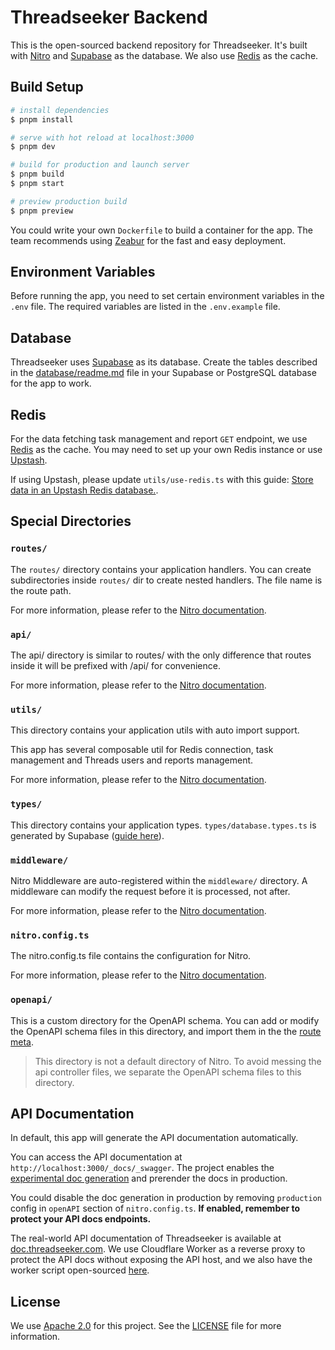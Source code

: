 # Threadseeker Backend

This is the open-sourced backend repository for Threadseeker. It's built with [Nitro](https://nitro.unjs.io/) and [Supabase](https://supabase.com/) as the database. We also use [Redis](https://redis.io/) as the cache.

## Build Setup

```bash
# install dependencies
$ pnpm install

# serve with hot reload at localhost:3000
$ pnpm dev

# build for production and launch server
$ pnpm build
$ pnpm start

# preview production build
$ pnpm preview
```

You could write your own `Dockerfile` to build a container for the app. The team recommends using [Zeabur](https://zeabur.com) for the fast and easy deployment.

## Environment Variables

Before running the app, you need to set certain environment variables in the `.env` file. The required variables are listed in the `.env.example` file.

## Database

Threadseeker uses [Supabase](https://supabase.com/) as its database. Create the tables described in the [database/readme.md](database/readme.md) file in your Supabase or PostgreSQL database for the app to work.

## Redis

For the data fetching task management and report `GET` endpoint, we use [Redis](https://redis.io/) as the cache. You may need to set up your own Redis instance or use [Upstash](https://upstash.com/).

If using Upstash, please update `utils/use-redis.ts` with this guide: [Store data in an Upstash Redis database.](https://unstorage.unjs.io/drivers/upstash#usage).

## Special Directories

### `routes/`

The `routes/` directory contains your application handlers. You can create subdirectories inside `routes/` dir to create nested handlers. The file name is the route path.

For more information, please refer to the [Nitro documentation](https://nitro.build/guide/routings).

### `api/`

The api/ directory is similar to routes/ with the only difference that routes inside it will be prefixed with /api/ for convenience.

For more information, please refer to the [Nitro documentation](https://nitro.build/guide/routings).

### `utils/`

This directory contains your application utils with auto import support. 

This app has several composable util for Redis connection, task management and Threads users and reports management.

For more information, please refer to the [Nitro documentation](https://nitro.build/guide/utils).

### `types/`

This directory contains your application types. `types/database.types.ts` is generated by Supabase ([guide here](https://supabase.com/docs/guides/api/rest/generating-types)).

### `middleware/`

Nitro Middleware are auto-registered within the `middleware/` directory. A middleware can modify the request before it is processed, not after.

For more information, please refer to the [Nitro documentation](https://nitro.build/guide/routing#middleware).

### `nitro.config.ts`

The nitro.config.ts file contains the configuration for Nitro.

For more information, please refer to the [Nitro documentation](https://nitro.build/guide/configuration).

### `openapi/`

This is a custom directory for the OpenAPI schema. You can add or modify the OpenAPI schema files in this directory, and import them in the the [route meta](https://nitro.build/guide/routing#route-meta).

> This directory is not a default directory of Nitro. To avoid messing the api controller files, we separate the OpenAPI schema files to this directory.

## API Documentation

In default, this app will generate the API documentation automatically. 

You can access the API documentation at `http://localhost:3000/_docs/_swagger`. The project enables the [experimental doc generation](https://nitro.build/config#openapi) and prerender the docs in production.

You could disable the doc generation in production by removing `production` config in `openAPI` section of `nitro.config.ts`. **If enabled, remember to protect your API docs endpoints.**

The real-world API documentation of Threadseeker is available at [doc.threadseeker.com](https://doc.threadseeker.com). We use Cloudflare Worker as a reverse proxy to protect the API docs without exposing the API host, and we also have the worker script open-sourced [here](https://github.com/Threadseeker/docs-proxy-worker).

## License

We use [Apache 2.0](https://www.apache.org/licenses/LICENSE-2.0) for this project. See the [LICENSE](LICENSE) file for more information.
